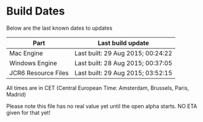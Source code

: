 # Build Dates

Below are the last known dates to updates

Part | Last build update
-----|-----
Mac Engine | Last built: 29 Aug 2015; 00:24:22
Windows Engine | Last built: 28 Aug 2015; 00:37:05
JCR6 Resource Files | Last built: 29 Aug 2015; 03:52:15
All times are in CET (Central European Time: Amsterdam, Brussels, Paris, Madrid)


Please note this file has no real value yet until the open alpha starts. NO ETA given for that yet!
